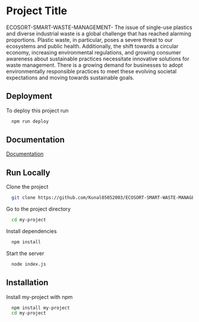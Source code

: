 
# Project Title

ECOSORT-SMART-WASTE-MANAGEMENT-
The issue of single-use plastics and diverse industrial waste is a global
challenge that has reached alarming proportions. Plastic waste, in particular, poses a severe threat to our ecosystems and public health. Additionally, the shift towards a circular economy, increasing environmental regulations, and growing consumer awareness about sustainable practices necessitate innovative solutions for waste management. There is a growing demand for businesses to adopt environmentally responsible practices to meet these evolving societal expectations and moving towards sustainable goals.



## Deployment

To deploy this project run

```bash
  npm run deploy
```


## Documentation

[Documentation](https://linktodocumentation)


## Run Locally

Clone the project

```bash
  git clone https://github.com/Kunal05052003/ECOSORT-SMART-WASTE-MANAGEMENT.git
```

Go to the project directory

```bash
  cd my-project
```

Install dependencies

```bash
  npm install
```

Start the server

```bash
  node index.js
```


## Installation

Install my-project with npm

```bash
  npm install my-project
  cd my-project
```
    

